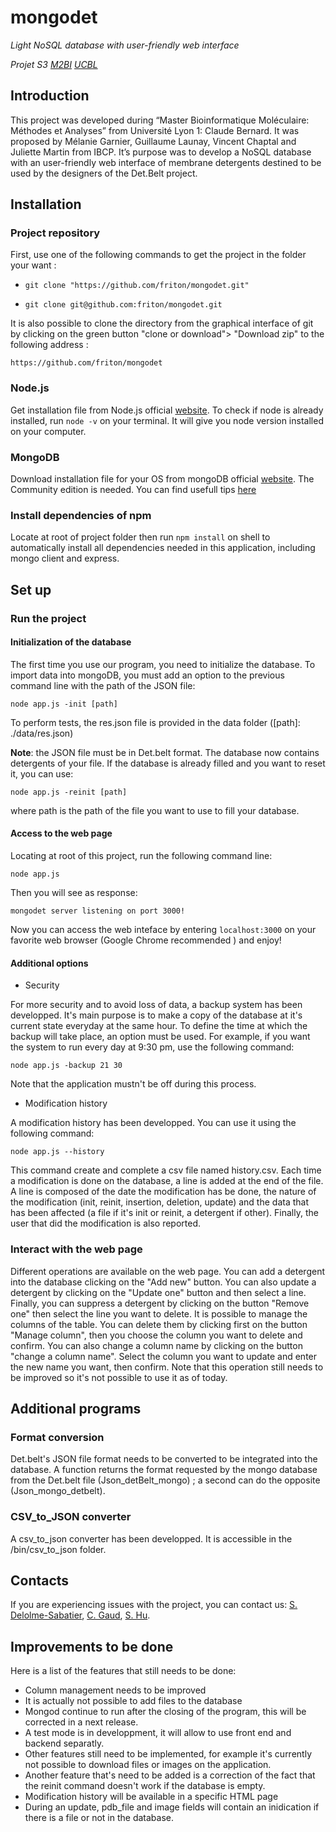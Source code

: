 # mongodet 


*Light NoSQL database with user-friendly web interface*

*Projet S3 [M2BI](https://www.bioinfo-lyon.fr/) [UCBL](https://www.univ-lyon1.fr/)*

## Introduction

This project was developed during “Master Bioinformatique Moléculaire: Méthodes et Analyses” from Université Lyon 1: Claude Bernard. It was proposed by Mélanie Garnier, Guillaume Launay, Vincent Chaptal and Juliette Martin from IBCP. It’s purpose was to develop a NoSQL database with an user-friendly web interface of membrane detergents destined to be used by the designers of the Det.Belt project.


## Installation

### Project repository

First, use one of the following commands to get the project in the folder your want :

- ```git clone "https://github.com/friton/mongodet.git"```


- ```git clone git@github.com:friton/mongodet.git```

It is also possible to clone the directory from the graphical interface of git by clicking on the green button "clone or download"> "Download zip" to the following address :

```https://github.com/friton/mongodet```


### Node.js

Get installation file from Node.js official [website](https://nodejs.org). To check if node is already installed, run `node -v` on your terminal. It will give you node version installed on your computer.

### MongoDB

Download installation file for your OS from mongoDB official [website](https://www.mongodb.com/download-center?jmp=nav#community). The Community edition is needed. You can find usefull tips [here](https://docs.mongodb.com/manual/administration/install-community/) 

### Install dependencies of npm

Locate at root of project folder then run `npm install` on shell to automatically install all dependencies needed in this application, including mongo client and express.


## Set up

### Run the project

#### Initialization of the database

The first time you use our program, you need to initialize the database. To import data into mongoDB, you must add an option to the previous command line with the path of the JSON file:

```
node app.js -init [path]
```

To perform tests, the res.json file is provided in the data folder ([path]: ./data/res.json)

**Note**: the JSON file must be in Det.belt format. The database now contains detergents of your file.
If the database is already filled and you want to reset it, you can use:

```
node app.js -reinit [path]
```

where path is the path of the file you want to use to fill your database. 

#### Access to the web page

Locating at root of this project, run the following command line:
```
node app.js
```

Then you will see as response:
```
mongodet server listening on port 3000!
```

Now you can access the web inteface by entering `localhost:3000` on your favorite web browser (Google Chrome recommended ) and enjoy!

#### Additional options

* Security

For more security and to avoid loss of data, a backup system has been developped. It's main purpose is to make a copy of the database at it's current state everyday at the same hour. To define the time at which the backup will take place, an option must be used. For example, if you want the system to run every day at 9:30 pm, use the following command:
```
node app.js -backup 21 30
```
Note that the application mustn't be off during this process. 

* Modification history

A modification history has been developped. You can use it using the following command:
```
node app.js --history
```

This command create and complete a csv file named history.csv. Each time a modification is done on the database, a line is added at the end of the file. A line is composed of the date the modification has be done, the nature of the modification (init, reinit, insertion, deletion, update) and the data that has been affected (a file if it's init or reinit, a detergent if other). Finally, the user that did the modification is also reported.


### Interact with the web page

Different operations are available on the web page.
You can add a detergent into the database clicking on the "Add new" button.
You can also update a detergent by clicking on the "Update one" button and then select a line.
Finally, you can suppress a detergent by clicking on the button "Remove one" then select the line you want to delete.
It is possible to manage the columns of the table. You can delete them by clicking first on the button "Manage column", then you choose the column you want to delete and confirm. You can also change a column name by clicking on the button "change a column name". Select the column you want to update and enter the new name you want, then confirm. Note that this operation still needs to be improved so it's not possible to use it as of today.


## Additional programs

### Format conversion

Det.belt's JSON file format needs to be converted to be integrated into the database. A function returns the format requested by the mongo database from the Det.belt file (Json_detBelt_mongo) ; a second can do the opposite (Json_mongo_detbelt).

### CSV_to_JSON converter

A csv_to_json converter has been developped. It is accessible in the /bin/csv_to_json folder.

## Contacts

If you are experiencing issues with the project, you can contact us: [S. Delolme-Sabatier](mailto:sebastien.delolme-sabatier@etu.univ-lyon1.fr), [C. Gaud](mailto:caroline.gaud@etu.univ-lyon1.fr), [S. Hu](mailto:shangnong.hu@etu.univ-lyon1.fr).
	
## Improvements to be done

Here is a list of the features that still needs to be done:
* Column management needs to be improved
* It is actually not possible to add files to the database
* Mongod continue to run after the closing of the program, this will be corrected in a next release.
* A test mode is in developpment, it will allow to use front end and backend separatly.
* Other features still need to be implemented, for example it's currently not possible to download files or images on the application. 
* Another feature that's need to be added is a correction of the fact that the reinit command doesn't work if the database is empty. 
* Modification history will be available in a specific HTML page
* During an update, pdb_file and image fields will contain an inidication if there is a file or not in the database.